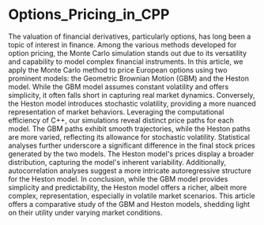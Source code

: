 # Options_Pricing_in_CPP
The valuation of financial derivatives, particularly options, has long been a topic of interest in finance. Among the various methods developed for option pricing, the Monte Carlo simulation stands out due to its versatility and capability to model complex financial instruments. In this article, we apply the Monte Carlo method to price European options using two prominent models: the Geometric Brownian Motion (GBM) and the Heston model. While the GBM model assumes constant volatility and offers simplicity, it often falls short in capturing real market dynamics. Conversely, the Heston model introduces stochastic volatility, providing a more nuanced representation of market behaviors. Leveraging the computational efficiency of C++, our simulations reveal distinct price paths for each model. The GBM paths exhibit smooth trajectories, while the Heston paths are more varied, reflecting its allowance for stochastic volatility. Statistical analyses further underscore a significant difference in the final stock prices generated by the two models. The Heston model's prices display a broader distribution, capturing the model's inherent variability. Additionally, autocorrelation analyses suggest a more intricate autoregressive structure for the Heston model. In conclusion, while the GBM model provides simplicity and predictability, the Heston model offers a richer, albeit more complex, representation, especially in volatile market scenarios. This article offers a comparative study of the GBM and Heston models, shedding light on their utility under varying market conditions.
